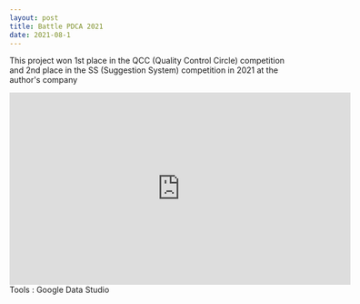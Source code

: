 ```yaml
---
layout: post
title: Battle PDCA 2021
date: 2021-08-1
---
```


This project won 1st place in the QCC (Quality Control Circle) competition and 2nd place in the SS (Suggestion System) competition in 2021 at the author's company
<iframe width="600" height="338" src="https://datastudio.google.com/embed/reporting/6fda5acb-9311-420e-bc13-02f28fc155b6/page/sPbPC" frameborder="0" style="border:0" allowfullscreen></iframe>
Tools : Google Data Studio
